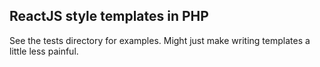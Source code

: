 ## ReactJS style templates in PHP

See the tests directory for examples.
Might just make writing templates a little less painful.
